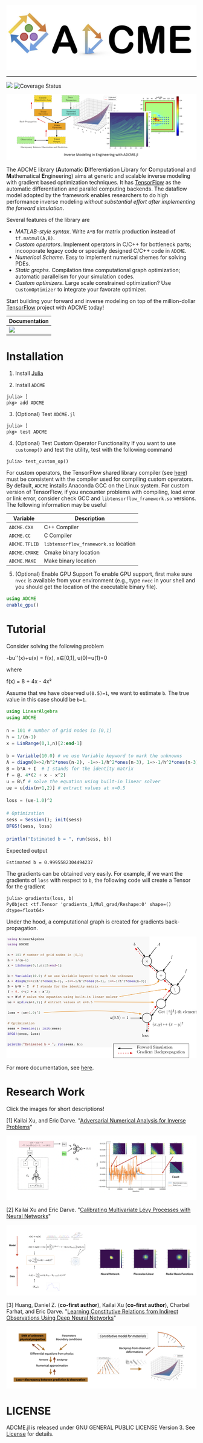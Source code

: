 ![](docs/src/asset/icon.jpg)

---



![](https://travis-ci.org/kailaix/ADCME.jl.svg?branch=master)
![Coverage Status](https://coveralls.io/repos/github/kailaix/ADCME.jl/badge.svg?branch=master)


![](docs/src/asset/demo.png)

The ADCME library (**A**utomatic **D**ifferentiation Library for **C**omputational and **M**athematical **E**ngineering) aims at generic and scalable inverse modeling with gradient based optimization techniques. It has [TensorFlow](https://www.tensorflow.org/) as the automatic differentiation and parallel computing backends. The dataflow model adopted by the framework enables researchers to do high performance inverse modeling *without substantial effort after implementing the forward simulation*.

Several features of the library are

* *MATLAB-style syntax*. Write `A*B` for matrix production instead of `tf.matmul(A,B)`.
* *Custom operators*. Implement operators in C/C++ for bottleneck parts; incooporate legacy code or specially designed C/C++ code in `ADCME`.
* *Numerical Scheme*. Easy to implement numerical shemes for solving PDEs.
* *Static graphs*. Compilation time computational graph optimization; automatic parallelism for your simulation codes.
* *Custom optimizers*. Large scale constrained optimization? Use `CustomOptimizer` to integrate your favorate optimizer. 

Start building your forward and inverse modeling on top of the million-dollar [TensorFlow](https://www.tensorflow.org/) project with ADCME today!

| Documentation                                                |
| ------------------------------------------------------------ |
| [![](https://img.shields.io/badge/docs-dev-blue.svg)](https://kailaix.github.io/ADCME.jl/dev) |



# Installation

1. Install [Julia](https://julialang.org/)

2. Install `ADCME`
```
julia> ]
pkg> add ADCME
```

3. (Optional) Test `ADCME.jl`
```
julia> ]
pkg> test ADCME
```

4. (Optional) Test Custom Operator Functionality
If you want to use `customop()` and test the utility, test with the following command
```
julia> test_custom_op()
```
For custom operators, the TensorFlow shared library compiler (see [here](https://www.tensorflow.org/install/source#tested_build_configurations)) must be consistent with the compiler used for compiling custom operators. By default, `ADCME` installs Anaconda GCC on the Linux system. For custom version of TensorFlow, if you encounter problems with compiling, load error or link error, consider check GCC and `libtensorflow_framework.so` versions. The following information may be useful

| Variable      | Description                           |
| ------------- | ------------------------------------- |
| `ADCME.CXX`   | C++ Compiler                          |
| `ADCME.CC`    | C Compiler                            |
| `ADCME.TFLIB` | `libtensorflow_framework.so` location |
| `ADCME.CMAKE` | Cmake binary location                 |
| `ADCME.MAKE`  | Make binary location                  |

5. (Optional) Enable GPU Support
To enable GPU support, first make sure `nvcc` is available from your environment (e.g., type `nvcc` in your shell and you should get the location of the executable binary file).
```julia
using ADCME
enable_gpu()
```


# Tutorial

Consider solving the following problem

-bu''(x)+u(x) = f(x), x∈[0,1], u(0)=u(1)=0

where 

f(x) = 8 + 4x - 4x²

Assume that we have observed `u(0.5)=1`, we want to estimate `b`. The true value in this case should be `b=1`.

```julia
using LinearAlgebra
using ADCME

n = 101 # number of grid nodes in [0,1]
h = 1/(n-1)
x = LinRange(0,1,n)[2:end-1]

b = Variable(10.0) # we use Variable keyword to mark the unknowns
A = diagm(0=>2/h^2*ones(n-2), -1=>-1/h^2*ones(n-3), 1=>-1/h^2*ones(n-3)) 
B = b*A + I  # I stands for the identity matrix
f = @. 4*(2 + x - x^2) 
u = B\f # solve the equation using built-in linear solver
ue = u[div(n+1,2)] # extract values at x=0.5

loss = (ue-1.0)^2 

# Optimization
sess = Session(); init(sess) 
BFGS!(sess, loss)

println("Estimated b = ", run(sess, b))
```
Expected output 
```
Estimated b = 0.9995582304494237
```

The gradients can be obtained very easily. For example, if we want the gradients of `loss` with respect to `b`, the following code will create a Tensor for the gradient
```
julia> gradients(loss, b)
PyObject <tf.Tensor 'gradients_1/Mul_grad/Reshape:0' shape=() dtype=float64>
```

Under the hood, a computational graph is created for gradients back-propagation.

![](docs/src/asset/code.png)


For more documentation, see [here](https://kailaix.github.io/ADCME.jl/dev).

# Research Work

Click the images for short descriptions!

[1] Kailai Xu, and Eric Darve. "[Adversarial Numerical Analysis for Inverse Problems](https://arxiv.org/abs/1910.06936)"

[![](docs/src/asset/ana.png)](https://kailaix.github.io/ADCME.jl/dev/apps/apps_ana)

[2] Kailai Xu and Eric Darve. "[Calibrating Multivariate Lévy Processes with Neural Networks](https://arxiv.org/abs/1812.08883)"

[![](docs/src/asset/levy.png)](https://kailaix.github.io/ADCME.jl/dev/apps/apps_levy)


[3] Huang, Daniel Z. (**co-first author**), Kailai Xu (**co-first author**), Charbel Farhat, and Eric Darve. "[Learning Constitutive Relations from Indirect Observations Using Deep Neural Networks](https://arxiv.org/abs/1905.12530)"

[![image-20191031200808697](docs/src/asset/law.png)](https://kailaix.github.io/ADCME.jl/dev/apps/apps_constitutive_law)



# LICENSE

ADCME.jl is released under GNU GENERAL PUBLIC LICENSE Version 3. See [License](https://github.com/kailaix/ADCME.jl/tree/master/LICENSE) for details. 
